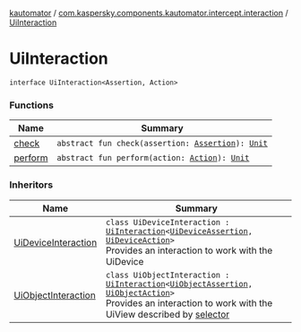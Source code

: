 [kautomator](../../index.md) / [com.kaspersky.components.kautomator.intercept.interaction](../index.md) / [UiInteraction](./index.md)

# UiInteraction

`interface UiInteraction<Assertion, Action>`

### Functions

| Name | Summary |
|---|---|
| [check](check.md) | `abstract fun check(assertion: `[`Assertion`](index.md#Assertion)`): `[`Unit`](https://kotlinlang.org/api/latest/jvm/stdlib/kotlin/-unit/index.html) |
| [perform](perform.md) | `abstract fun perform(action: `[`Action`](index.md#Action)`): `[`Unit`](https://kotlinlang.org/api/latest/jvm/stdlib/kotlin/-unit/index.html) |

### Inheritors

| Name | Summary |
|---|---|
| [UiDeviceInteraction](../-ui-device-interaction/index.md) | `class UiDeviceInteraction : `[`UiInteraction`](./index.md)`<`[`UiDeviceAssertion`](../../com.kaspersky.components.kautomator.intercept.operation/-ui-device-assertion.md)`, `[`UiDeviceAction`](../../com.kaspersky.components.kautomator.intercept.operation/-ui-device-action.md)`>`<br>Provides an interaction to work with the UiDevice |
| [UiObjectInteraction](../-ui-object-interaction/index.md) | `class UiObjectInteraction : `[`UiInteraction`](./index.md)`<`[`UiObjectAssertion`](../../com.kaspersky.components.kautomator.intercept.operation/-ui-object-assertion.md)`, `[`UiObjectAction`](../../com.kaspersky.components.kautomator.intercept.operation/-ui-object-action.md)`>`<br>Provides an interaction to work with the UiView described by [selector](../-ui-object-interaction/selector.md) |
